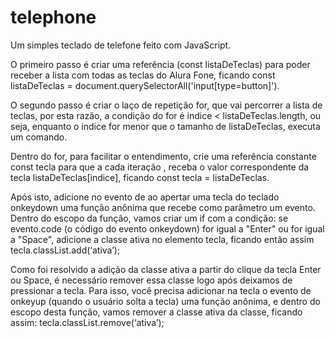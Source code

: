 # telephone

Um simples teclado de telefone feito com JavaScript.



O primeiro passo é criar uma referência (const listaDeTeclas) para poder receber a lista com todas as teclas do Alura Fone, ficando const listaDeTeclas = document.querySelectorAll('input[type=button]').

O segundo passo é criar o laço de repetição for, que vai percorrer a lista de teclas, por esta razão, a condição do for é indice < listaDeTeclas.length, ou seja, enquanto o indice for menor que o tamanho de listaDeTeclas, executa um comando.

Dentro do for, para facilitar o entendimento, crie uma referência constante const tecla para que a cada iteração , receba o valor correspondente da tecla listaDeTeclas[indice], ficando const tecla = listaDeTeclas.

Após isto, adicione no evento de ao apertar uma tecla do teclado onkeydown uma função anônima que recebe como parâmetro um evento. Dentro do escopo da função, vamos criar um if com a condição: se evento.code (o código do evento onkeydown) for igual a "Enter" ou for igual a "Space", adicione a classe ativa no elemento tecla, ficando então assim tecla.classList.add(‘ativa’);

Como foi resolvido a adição da classe ativa a partir do clique da tecla Enter ou Space, é necessário remover essa classe logo após deixamos de pressionar a tecla. Para isso, você precisa adicionar na tecla o evento de onkeyup (quando o usuário solta a tecla) uma função anônima, e dentro do escopo desta função, vamos remover a classe ativa da classe, ficando assim: tecla.classList.remove(‘ativa’);
